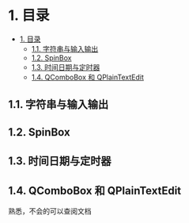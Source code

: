 

# 1. 目录
<!-- TOC -->

- [1. 目录](#1-目录)
  - [1.1. 字符串与输入输出](#11-字符串与输入输出)
  - [1.2. SpinBox](#12-spinbox)
  - [1.3. 时间日期与定时器](#13-时间日期与定时器)
  - [1.4. QComboBox 和 QPlainTextEdit](#14-qcombobox-和-qplaintextedit)

<!-- /TOC -->
## 1.1. 字符串与输入输出

## 1.2. SpinBox

## 1.3. 时间日期与定时器

## 1.4. QComboBox 和 QPlainTextEdit

熟悉，不会的可以查阅文档